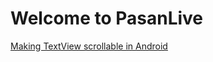# Welcome to PasanLive


[Making TextView scrollable in Android](/pasanlive.github.io "Making TextView scrollable in Android") 